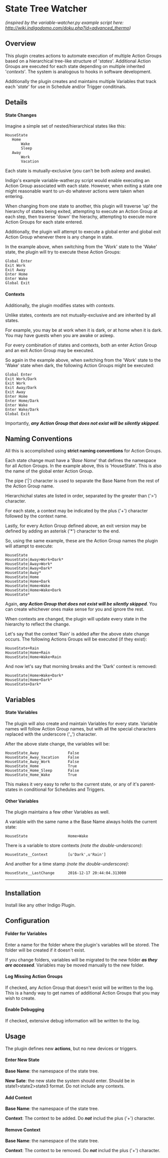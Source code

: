 # State Tree Watcher

*(inspired by the variable-watcher.py example script here: http://wiki.indigodomo.com/doku.php?id=advanced_thermo)*

## Overview

This plugin creates actions to automate execution of multiple Action Groups based on a hierarchical tree-like structure of '_states_'.  Additional Action Groups are executed for each state depending on multiple inherited '_contexts_'.  The system is analogous to hooks in software development.

Additionally the plugin creates and maintains multiple Variables that track each '_state_' for use in Schedule and/or Trigger conditinals.

## Details

#### State Changes

Imagine a simple set of nested/hierarchical states like this:

	HouseState
	   Home
	       Wake
	       Sleep
	   Away
	       Work
	       Vacation

Each state is mutually-exclusive (you can't be both asleep and awake).

Indigo's example variable-wather.py script would enable executing an Action Group associated with each state. However, when exiting a state one might reasonable want to un-do whatever actions were taken when entering.

When changing from one state to another, this plugin will traverse 'up' the hierarchy of states being exited, attempting to execute an Action Group at each step, then traverse 'down' the hierachy, attempting to execute more Action Groups for each state entered.

Additionally, the plugin will attempt to execute a global enter and global exit Action Group whenever there is any change in state.

In the example above, when switching from the 'Work' state to the 'Wake' state, the plugin will try to execute these Action Groups:

	Global Enter
	Exit Work
	Exit Away
	Enter Home
	Enter Wake
	Global Exit

#### Contexts

Additionally, the plugin modifies states with _contexts_.

Unlike states, contexts are not mutually-exclusive and are inherited by all states.

For example, you may be at work when it is dark, or at home when it is dark.  You may have guests when you are awake or asleep.

For every combination of states and contexts, both an enter Action Group and an exit Action Group may be executed.  

So again in the example above, when switching from the 'Work' state to the 'Wake' state when dark, the following Action Groups might be executed:

	Global Enter
	Exit Work/Dark
	Exit Work
	Exit Away/Dark
	Exit Away
	Enter Home
	Enter Home/Dark
	Enter Wake
	Enter Wake/Dark
	Global Exit

Importantly, ***any Action Group that does not exist will be silently skipped***.


## Naming Conventions

All this is accomplished using **strict naming conventions** for Action Groups.

Each state change must have a '_Base Name_' that defines the namespace for all Action Groups.  In the example above, this is 'HouseState'.  This is also the name of the global enter Action Group.

The pipe ('|') character is used to separate the Base Name from the rest of the Action Group name.

Hierarchichal states ate listed in order, separated by the greater than ('>') character.

For each state, a context may be indicated by the plus ('+') character followed by the context name.

Lastly, for every Action Group defined above, an exit version may be defined by adding an asterisk ('*') character to the end.

So, using the same example, these are the Action Group names the plugin will attampt to execute:

	HouseState
	HouseState|Away>Work+Dark*
	HouseState|Away>Work*
	HouseState|Away+Dark*
	HouseState|Away*
	HouseState|Home
	HouseState|Home+Dark
	HouseState|Home>Wake
	HouseState|Home>Wake+Dark
	HouseState*

Again, ***any Action Group that does not exist will be silently skipped***. You can create whichever ones make sense for you and ignore the rest.

When contexts are changed, the plugin will update every state in the hierarchy to reflect the change.  

Let's say that the context 'Rain' is added after the above state change occurs.  The following Actions Groups will be executed (if they exist):

	HouseState+Rain
	HouseState|Home+Rain
	HouseState|Home>Wake+Rain

And now let's say that morning breaks and the 'Dark' context is removed:

	HouseState|Home>Wake+Dark*
	HouseState|Home+Dark*
	HouseState+Dark*

## Variables

#### State Variables

The plugin will also create and maintain Variables for every state. Variable names will follow Action Group names, but with all the special characters replaced with the underscore ('_') character.

After the above state change, the variables will be:

	HouseState_Away				False
	HouseState_Away_Vacation	False
	HouseState_Away_Work		False
	HouseState_Home				True
	HouseState_Home_Sleep		False
	HouseState_Home_Wake		True

This makes it very easy to refer to the current state, or any of it's parent-states in conditional for Schedules and Triggers.

#### Other Variables

The plugin maintains a few other Variables as well.

A variable with the same name a the Base Name always holds the current state:

	HouseState					Home>Wake

There is a variable to store contexts _(note the double-underscore)_:

	HouseState__Context			[u'Dark',u'Rain']

And another for a time stamp _(note the double-underscore)_:

	HouseState__LastChange		2016-12-17 20:44:04.313000

---

## Installation

Install like any other Indigo Plugin.

## Configuration

#### Folder for Variables

Enter a name for the folder where the plugin's variables will be stored.  The folder will be created if it doesn't exist.

If you change folders, variables will be migrated to the new folder ***as they are accessed***.  Variables may be moved manually to the new folder.

#### Log Missing Action Groups

If checked, any Action Group that doesn't exist will be written to the log.  This is a handy way to get names of additional Action Groups that you may wish to create.

#### Enable Debugging

If checked, extensive debug information will be written to the log.

## Usage

The plugin defines new **actions**, but no new devices or triggers.

#### Enter New State

**Base Name**: the namespace of the state tree.

**New Sate**: the new state the system should enter.  Should be in state1>state2>state3 format.  Do not include any contexts.

#### Add Context

**Base Name**: the namespace of the state tree.

**Context**: The context to be added.  Do ***not*** includ the plus ('+') character.

#### Remove Context

**Base Name**: the namespace of the state tree.

**Context**: The context to be removed.  Do ***not*** includ the plus ('+') character.

